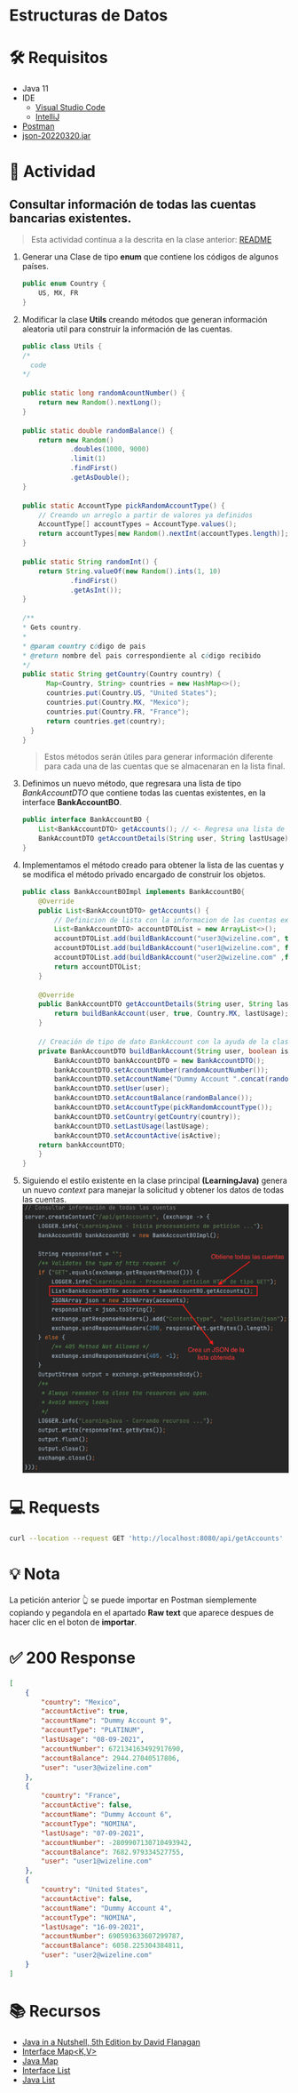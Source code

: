 # Estructuras de Datos

# :hammer_and_wrench:  Requisitos
- Java 11
- IDE
    * [Visual Studio Code](https://code.visualstudio.com/download)
    * [IntelliJ](https://www.jetbrains.com/idea/download)
- [Postman](https://www.postman.com/downloads/)
- [json-20220320.jar](https://repo1.maven.org/maven2/org/json/json/20220320/)

# :pencil: Actividad
## Consultar información de todas las cuentas bancarias existentes.
> Esta actividad continua a la descrita en la clase anterior: [README](https://github.com/wizelineacademy/BAZJAVA12022/blob/main/3/ExpReg/README.md)
1. Generar una Clase de tipo **enum** que contiene los códigos de algunos países.
    ```java
    public enum Country {
        US, MX, FR
    }
    ```

2. Modificar la clase __Utils__ creando métodos que generan información aleatoria util para construir la información de las cuentas.
    ```java
   public class Utils {
   /*
      code
   */
   
    public static long randomAcountNumber() {
        return new Random().nextLong();
    }

    public static double randomBalance() {
        return new Random()
                .doubles(1000, 9000)
                .limit(1)
                .findFirst()
                .getAsDouble();
    }

    public static AccountType pickRandomAccountType() {
        // Creando un arreglo a partir de valores ya definidos
        AccountType[] accountTypes = AccountType.values();
        return accountTypes[new Random().nextInt(accountTypes.length)];
    }

    public static String randomInt() {
        return String.valueOf(new Random().ints(1, 10)
                .findFirst()
                .getAsInt());
    }
    
    /**
    * Gets country.
    *
    * @param country código de pais
    * @return nombre del pais correspondiente al código recibido
    */
    public static String getCountry(Country country) {
          Map<Country, String> countries = new HashMap<>();
          countries.put(Country.US, "United States");
          countries.put(Country.MX, "Mexico");
          countries.put(Country.FR, "France");
          return countries.get(country);
      }
   }
    ```
   > Estos métodos serán útiles para generar información diferente para cada una de las cuentas que se almacenaran en la lista final.

3. Definimos un nuevo método, que regresara una lista de tipo _BankAccountDTO_ que contiene todas las cuentas existentes, en la interface __BankAccountBO__.
    ```java
    public interface BankAccountBO {
        List<BankAccountDTO> getAccounts(); // <- Regresa una lista de tipo BankAccountDTO
        BankAccountDTO getAccountDetails(String user, String lastUsage);
    }
    ```

4. Implementamos el método creado para obtener la lista de las cuentas y se modifica el método privado encargado de construir los objetos.
    ```java
    public class BankAccountBOImpl implements BankAccountBO{
        @Override
        public List<BankAccountDTO> getAccounts() {
            // Definicion de lista con la informacion de las cuentas existentes.
            List<BankAccountDTO> accountDTOList = new ArrayList<>();
            accountDTOList.add(buildBankAccount("user3@wizeline.com", true, Country.MX, "08-09-2021"));
            accountDTOList.add(buildBankAccount("user1@wizeline.com", false, Country.FR, "07-09-2021"));
            accountDTOList.add(buildBankAccount("user2@wizeline.com" ,false, Country.US, "16-09-2021"));
            return accountDTOList;
        }
        
        @Override
        public BankAccountDTO getAccountDetails(String user, String lastUsage) {
            return buildBankAccount(user, true, Country.MX, lastUsage); // Agregar código de pais
        }

        // Creación de tipo de dato BankAccount con la ayuda de la clase Utils.java
        private BankAccountDTO buildBankAccount(String user, boolean isActive, Country country, String lastUsage) {
            BankAccountDTO bankAccountDTO = new BankAccountDTO();
            bankAccountDTO.setAccountNumber(randomAcountNumber());
            bankAccountDTO.setAccountName("Dummy Account ".concat(randomInt()));
            bankAccountDTO.setUser(user);
            bankAccountDTO.setAccountBalance(randomBalance());
            bankAccountDTO.setAccountType(pickRandomAccountType());
            bankAccountDTO.setCountry(getCountry(country));
            bankAccountDTO.setLastUsage(lastUsage);
            bankAccountDTO.setAccountActive(isActive);
        return bankAccountDTO;
        }
    }
    ```

5. Siguiendo el estilo existente en la clase principal __(LearningJava)__ genera un nuevo _context_ para manejar la solicitud y obtener los datos de todas las cuentas.
   ![Alt text](./images/getAccounts.png "getAccounts Context")


# :computer: Requests
``` bash
curl --location --request GET 'http://localhost:8080/api/getAccounts'
```
# :bulb: Nota
La petición anterior :point_up_2: se puede importar en Postman siemplemente copiando y pegandola en el apartado __Raw text__ que aparece despues de hacer clic en el boton de __importar__.

# :white_check_mark: 200 Response
```json
[
    {
        "country": "Mexico",
        "accountActive": true,
        "accountName": "Dummy Account 9",
        "accountType": "PLATINUM",
        "lastUsage": "08-09-2021",
        "accountNumber": 672134163492917690,
        "accountBalance": 2944.27040517806,
        "user": "user3@wizeline.com"
    },
    {
        "country": "France",
        "accountActive": false,
        "accountName": "Dummy Account 6",
        "accountType": "NOMINA",
        "lastUsage": "07-09-2021",
        "accountNumber": -2809907130710493942,
        "accountBalance": 7682.979334527755,
        "user": "user1@wizeline.com"
    },
    {
        "country": "United States",
        "accountActive": false,
        "accountName": "Dummy Account 4",
        "accountType": "NOMINA",
        "lastUsage": "16-09-2021",
        "accountNumber": 690593633607299787,
        "accountBalance": 6058.225304384811,
        "user": "user2@wizeline.com"
    }
]
``` 



# :books: Recursos
- [Java in a Nutshell, 5th Edition by David Flanagan](https://www.oreilly.com/library/view/java-in-a/0596007736/ch02s08.html)
- [Interface Map<K,V>](https://docs.oracle.com/javase/8/docs/api/java/util/Map.html)
- [Java Map](https://jenkov.com/tutorials/java-collections/map.html)
- [Interface List<E>](https://docs.oracle.com/javase/8/docs/api/java/util/List.html)
- [Java List](https://jenkov.com/tutorials/java-collections/list.html)
